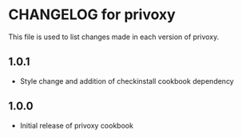 # CHANGELOG for privoxy

This file is used to list changes made in each version of privoxy.

1.0.1
-----
- Style change and addition of checkinstall cookbook dependency

1.0.0
-----
- Initial release of privoxy cookbook
